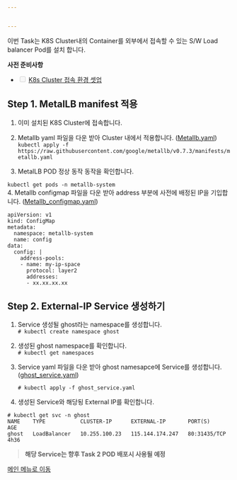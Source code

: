 ```yaml
---


---
```


<p>이번 Task는 K8S Cluster내의 Container를 외부에서 접속할 수 있는 S/W Load balancer Pod를 설치 합니다.</p>
<p><strong>사전 준비사항</strong></p>
<ul>
<li class="task-list-item"><input type="checkbox" class="task-list-item-checkbox" disabled=""> <a href="https://github.com/netappkr/NDX_Handsonworkshop-/blob/master/K8s_on_MultiCloud/OnPremNKS.md">K8s Cluster 접속 환경 셋업</a></li>
</ul>
<h2 id="step-1.-metallb-manifest--적용">Step 1. MetalLB manifest  적용</h2>
<ol>
<li>
<p>이미 설치된  K8S Cluster에 접속합니다.</p>
</li>
<li>
<p>Metallb yaml 파일을 다운 받아 Cluster 내에서 적용합니다. (<a href="https://github.com/netappkr/NDX_Handsonworkshop-/blob/master/sourcefile/metallb.yaml">Metallb.yaml</a>)<br>
<code>kubectl apply -f https://raw.githubusercontent.com/google/metallb/v0.7.3/manifests/metallb.yaml</code></p>
</li>
<li>
<p>MetalLB POD 정상 동작 동작을 확인합니다.</p>
</li>
</ol>
<p><code>kubectl get pods -n metallb-system</code><br>
4. Metallb configmap 파일을 다운 받아 address 부분에 사전에 배정된 IP을 기입합니다. (<a href="https://github.com/netappkr/NDX_Handsonworkshop-/blob/master/sourcefile/metallbconfigmap.yaml">Metallb_configmap.yaml</a>)</p>
 <pre class="  language-undefined"><code class="prism language-&quot;NotActions&quot;:  language-undefined">apiVersion: v1
kind: ConfigMap
metadata:
  namespace: metallb-system
  name: config
data:
  config: |
    address-pools:
    - name: my-ip-space
      protocol: layer2
      addresses:
      - xx.xx.xx.xx </code></pre>
<h2 id="step-2.-external-ip-service--생성하기">Step 2. External-IP Service  생성하기</h2>
<ol>
<li>
<p>Service 생성될 ghost라는 namespace를 생성합니다.<br>
<code># kubectl create namespace ghost</code></p>
</li>
<li>
<p>생성된 ghost namespace를 확인합니다.<br>
<code># kubectl get namespaces</code></p>
</li>
<li>
<p>Service yaml 파일을 다운 받아 ghost namesapce에 Service를 생성합니다.(<a href="https://github.com/netappkr/NDX_Handsonworkshop-/blob/master/sourcefile/ghost_service.yaml">ghost_service.yaml</a>)</p>
<p><code># kubectl apply -f ghost_service.yaml</code></p>
</li>
<li>
<p>생성된 Service와 해당됭 External IP를 확인합니다.</p>
</li>
</ol>
<pre class="  language-undefined"><code class="prism language-&quot;NotActions&quot;:  language-undefined"># kubectl get svc -n ghost
NAME    TYPE           CLUSTER-IP      EXTERNAL-IP       PORT(S)        AGE
ghost   LoadBalancer   10.255.100.23   115.144.174.247   80:31435/TCP   4h36</code></pre> 
<blockquote>
<p><strong>해당 Service는 향후 Task 2 POD 배포시 사용될 예정</strong></p>
</blockquote>
<p><a href="https://github.com/netappkr/NDX_Handsonworkshop-/">메인 메뉴로 이동</a></p>

